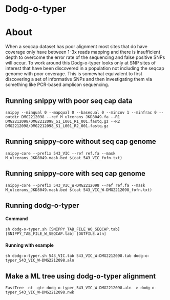 # Dodg-o-typer

# About
When a seqcap dataset has poor alignment most sites that do have coverage only have between 1-3x reads mapping and there is insufficient depth to overcome the error rate of the sequencing and false positive SNPs will occur. To work around this Dodg-o-typer looks only at SNP sites of interest that have been discovered in a population not including the seqcap genome with poor coverage. This is somewhat equivalent to first discovering a set of informative SNPs and then investigating them via something like PCR-based amplicon sequencing.
  
## Running snippy with poor seq cap data  
```  
snippy --minqual 0 --mapqual 0 --basequal 0 --mincov 1 --minfrac 0 --outdir DMG2212098 --ref M_ulcerans_JKD8049.fa --R1 DMG2212098/DMG2212098_S1_L001_R1_001.fastq.gz --R2 DMG2212098/DMG2212098_S1_L001_R2_001.fastq.gz  
```  
  
## Running snippy-core without seq cap genome  
```  
snippy-core --prefix 543_VIC --ref ref.fa --mask M_ulcerans_JKD8049.mask.bed $(cat 543_VIC_fofn.txt)  
```  
  
## Running snippy-core with seq cap genome 
```  
snippy-core --prefix 543_VIC_W-DMG2212098 --ref ref.fa --mask M_ulcerans_JKD8049.mask.bed $(cat 543_VIC_W-DMG2212098_fofn.txt)  
```  
  
## Running dodg-o-typer 

#### Command  
```  
sh dodg-o-typer.sh [SNIPPY_TAB_FILE_WO_SEQCAP.tab] [SNIPPY_TAB_FILE_W_SEQCAP.tab] [OUTFILE.aln]  
```  
  
#### Running with example
```  
sh dodg-o-typer.sh 543_VIC.tab 543_VIC_W-DMG2212098.tab dodg-o-typer_543_VIC_W-DMG2212098.aln 
```  
  
## Make a ML tree using dodg-o-typer alignment
```  
FastTree -nt -gtr dodg-o-typer_543_VIC_W-DMG2212098.aln  > dodg-o-typer_543_VIC_W-DMG2212098.nwk  
```  


